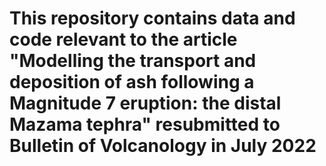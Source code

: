 # This repository contains data and code relevant to the article "Modelling the transport and deposition of ash following a Magnitude 7 eruption: the distal Mazama tephra" resubmitted to Bulletin of Volcanology in July 2022
